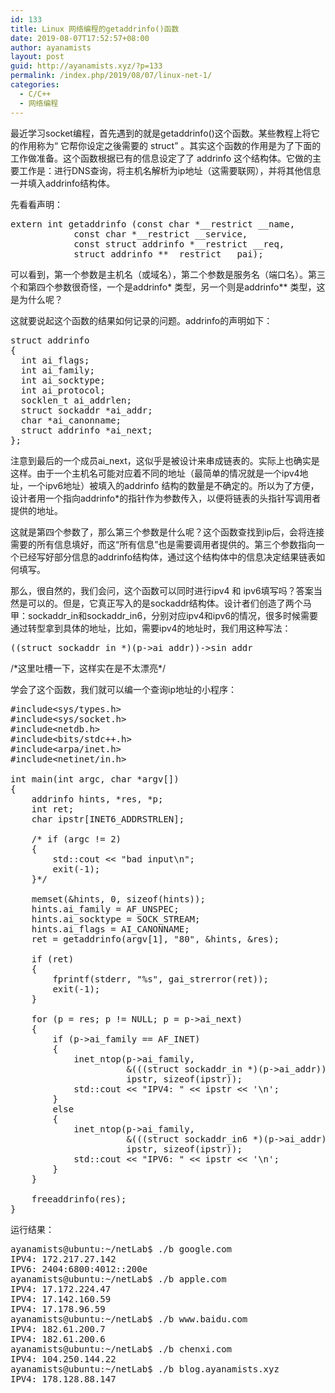 ```yaml
---
id: 133
title: Linux 网络编程的getaddrinfo()函数
date: 2019-08-07T17:52:57+08:00
author: ayanamists
layout: post
guid: http://ayanamists.xyz/?p=133
permalink: /index.php/2019/08/07/linux-net-1/
categories:
  - C/C++
  - 网络编程
---
```

最近学习socket编程，首先遇到的就是getaddrinfo()这个函数。某些教程上将它的作用称为“ 它帮你设定之後需要的 struct” 。其实这个函数的作用是为了下面的工作做准备。这个函数根据已有的信息设定了了 addrinfo 这个结构体。它做的主要工作是：进行DNS查询，将主机名解析为ip地址（这需要联网），并将其他信息一并填入addrinfo结构体。

先看看声明：

<pre class="EnlighterJSRAW" data-enlighter-language="generic" data-enlighter-theme="" data-enlighter-highlight="" data-enlighter-linenumbers="" data-enlighter-lineoffset="" data-enlighter-title="" data-enlighter-group="">extern int getaddrinfo (const char *__restrict __name,
            const char *__restrict __service,
            const struct addrinfo *__restrict __req,
            struct addrinfo **__restrict __pai);</pre>

可以看到，第一个参数是主机名（或域名），第二个参数是服务名（端口名）。第三个和第四个参数很奇怪，一个是addrinfo\* 类型，另一个则是addrinfo\** 类型，这是为什么呢？

这就要说起这个函数的结果如何记录的问题。addrinfo的声明如下：

<pre class="EnlighterJSRAW" data-enlighter-language="generic" data-enlighter-theme="" data-enlighter-highlight="" data-enlighter-linenumbers="" data-enlighter-lineoffset="" data-enlighter-title="" data-enlighter-group="">struct addrinfo
{
  int ai_flags;            
  int ai_family;        
  int ai_socktype;       
  int ai_protocol;        
  socklen_t ai_addrlen;       
  struct sockaddr *ai_addr;    
  char *ai_canonname;       
  struct addrinfo *ai_next;    
};</pre>

注意到最后的一个成员ai_next，这似乎是被设计来串成链表的。实际上也确实是这样。由于一个主机名可能对应着不同的地址（最简单的情况就是一个ipv4地址，一个ipv6地址）被填入的addrinfo 结构的数量是不确定的。所以为了方便，设计者用一个指向addrinfo*的指针作为参数传入，以便将链表的头指针写调用者提供的地址。

这就是第四个参数了，那么第三个参数是什么呢？这个函数查找到ip后，会将连接需要的所有信息填好，而这“所有信息”也是需要调用者提供的。第三个参数指向一个已经写好部分信息的addrinfo结构体，通过这个结构体中的信息决定结果链表如何填写。

那么，很自然的，我们会问，这个函数可以同时进行ipv4 和 ipv6填写吗？答案当然是可以的。但是，它真正写入的是sockaddr结构体。设计者们创造了两个马甲：sockaddr\_in和sockaddr\_in6，分别对应ipv4和ipv6的情况，很多时候需要通过转型拿到具体的地址，比如，需要ipv4的地址时，我们用这种写法：

<pre class="EnlighterJSRAW" data-enlighter-language="generic" data-enlighter-theme="" data-enlighter-highlight="" data-enlighter-linenumbers="" data-enlighter-lineoffset="" data-enlighter-title="" data-enlighter-group="">((struct sockaddr_in *)(p->ai_addr))->sin_addr</pre>

/\*这里吐槽一下，这样实在是不太漂亮\*/

学会了这个函数，我们就可以编一个查询ip地址的小程序：

<pre class="EnlighterJSRAW" data-enlighter-language="generic" data-enlighter-theme="" data-enlighter-highlight="" data-enlighter-linenumbers="" data-enlighter-lineoffset="" data-enlighter-title="" data-enlighter-group="">#include&lt;sys/types.h>
#include&lt;sys/socket.h>
#include&lt;netdb.h>
#include&lt;bits/stdc++.h>
#include&lt;arpa/inet.h>
#include&lt;netinet/in.h>

int main(int argc, char *argv[])
{
    addrinfo hints, *res, *p;
    int ret;
    char ipstr[INET6_ADDRSTRLEN];

    /* if (argc != 2)
    {
        std::cout &lt;&lt; "bad input\n";
        exit(-1);
    }*/

    memset(&hints, 0, sizeof(hints));
    hints.ai_family = AF_UNSPEC;
    hints.ai_socktype = SOCK_STREAM;
    hints.ai_flags = AI_CANONNAME;
    ret = getaddrinfo(argv[1], "80", &hints, &res);

    if (ret)
    {
        fprintf(stderr, "%s", gai_strerror(ret));
        exit(-1);
    }

    for (p = res; p != NULL; p = p->ai_next)
    {
        if (p->ai_family == AF_INET)
        {
            inet_ntop(p->ai_family,
                      &(((struct sockaddr_in *)(p->ai_addr))->sin_addr),
                      ipstr, sizeof(ipstr));
            std::cout &lt;&lt; "IPV4: " &lt;&lt; ipstr &lt;&lt; '\n';
        }
        else
        {
            inet_ntop(p->ai_family,
                      &(((struct sockaddr_in6 *)(p->ai_addr))->sin6_addr),
                      ipstr, sizeof(ipstr));
            std::cout &lt;&lt; "IPV6: " &lt;&lt; ipstr &lt;&lt; '\n';
        }
    }

    freeaddrinfo(res);
}</pre>

运行结果：

<pre class="EnlighterJSRAW" data-enlighter-language="generic" data-enlighter-theme="" data-enlighter-highlight="" data-enlighter-linenumbers="" data-enlighter-lineoffset="" data-enlighter-title="" data-enlighter-group="">ayanamists@ubuntu:~/netLab$ ./b google.com
IPV4: 172.217.27.142
IPV6: 2404:6800:4012::200e
ayanamists@ubuntu:~/netLab$ ./b apple.com
IPV4: 17.172.224.47
IPV4: 17.142.160.59
IPV4: 17.178.96.59
ayanamists@ubuntu:~/netLab$ ./b www.baidu.com
IPV4: 182.61.200.7
IPV4: 182.61.200.6
ayanamists@ubuntu:~/netLab$ ./b chenxi.com
IPV4: 104.250.144.22
ayanamists@ubuntu:~/netLab$ ./b blog.ayanamists.xyz
IPV4: 178.128.88.147
</pre>